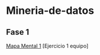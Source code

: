 # Mineria-de-datos

## Fase 1
[Mapa Mental 1](https://github.com/Andreschpena/Mineria-de-datos/blob/main/MapaMental_1_1941534.pdf)
[Ejercicio 1 equipo]
